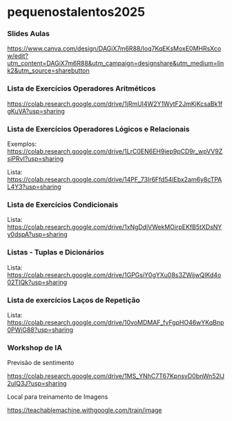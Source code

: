 # pequenostalentos2025
### Slides Aulas
https://www.canva.com/design/DAGiX7m6R88/Ioq7KqEKsMoxE0MHRsXcow/edit?utm_content=DAGiX7m6R88&utm_campaign=designshare&utm_medium=link2&utm_source=sharebutton

### Lista de Exercícios Operadores Aritméticos

https://colab.research.google.com/drive/1jRmUI4W2Y1WytF2JmKjKcsaBk1fgKuVA?usp=sharing

### Lista de Exercícios Operadores Lógicos e Relacionais

Exemplos: https://colab.research.google.com/drive/1LrC0EN6EH9iep9pCD9r_wpVV9ZsjPRvI?usp=sharing

Lista: https://colab.research.google.com/drive/14PF_73lr6Ffd54IEbx2am6y8cTPAL4Y3?usp=sharing

### Lista de Exercícios Condicionais

Lista: https://colab.research.google.com/drive/1xNgDdjVWekMOirpEKfB5tXDsNYy0dspA?usp=sharing

### Listas - Tuplas e Dicionários

Lista: https://colab.research.google.com/drive/1GPGsiY0gYXu08s3ZWijwQIKd4o02TIQk?usp=sharing

### Lista de exercícios Laços de Repetição

Lista: https://colab.research.google.com/drive/10voMDMAF_fvFgpHO46wYKqBnp0PWiG88?usp=sharing

### Workshop de IA

Previsão de sentimento

https://colab.research.google.com/drive/1MS_YNhC7T67KpnsvD0bnWn52lJ2ulQ3J?usp=sharing

Local para treinamento de Imagens

https://teachablemachine.withgoogle.com/train/image




